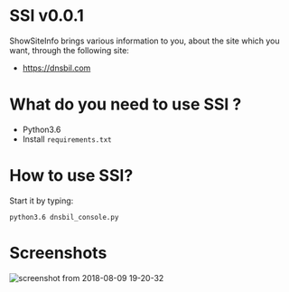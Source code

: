  SSI v0.0.1
===============
ShowSiteInfo brings various information to you, about the site which you want, through the following site:

- https://dnsbil.com

What do you need to use SSI ?
===================

- Python3.6
- Install `requirements.txt`

How to use SSI?
===================
Start it by typing:

    python3.6 dnsbil_console.py
    
Screenshots
====================
![screenshot from 2018-08-09 19-20-32](https://user-images.githubusercontent.com/41504195/43914442-9e3944f2-9c10-11e8-8fb7-958dfcec3768.png)


